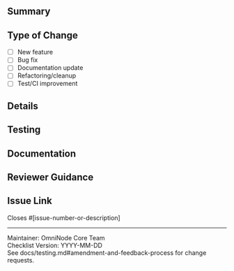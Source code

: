 <!-- === OmniNode:Metadata ===
<!-- metadata_version: 0.1.0 -->
<!-- protocol_version: 0.1.0 -->
<!-- owner: OmniNode Team -->
<!-- copyright: OmniNode Team -->
<!-- schema_version: 0.1.0 -->
<!-- name: pull_request_template.md -->
<!-- version: 1.0.0 -->
<!-- uuid: d26fa7f3-67c6-4e20-aab3-fd2d5c005bff -->
<!-- author: OmniNode Team -->
<!-- created_at: 2025-05-21T12:41:40.155091 -->
<!-- last_modified_at: 2025-05-21T16:42:46.056417 -->
<!-- description: Stamped by ONEX -->
<!-- state_contract: state_contract://default -->
<!-- lifecycle: active -->
<!-- hash: d1dc1596bdeec57e17494f53dfd76557063a3bb44c43223e1c07880ccf943a74 -->
<!-- entrypoint: {'type': 'python', 'target': 'pull_request_template.md'} -->
<!-- runtime_language_hint: python>=3.11 -->
<!-- namespace: onex.stamped.pull_request_template -->
<!-- meta_type: tool -->
<!-- === /OmniNode:Metadata === -->

<!-- === OmniNode:Metadata ===
<!-- metadata_version: 0.1.0 -->
<!-- protocol_version: 0.1.0 -->
<!-- owner: OmniNode Team -->
<!-- copyright: OmniNode Team -->
<!-- schema_version: 0.1.0 -->
<!-- name: pull_request_template.md -->
<!-- version: 1.0.0 -->
<!-- uuid: fc839803-503c-4795-ab7f-1def8a01e0b7 -->
<!-- author: OmniNode Team -->
<!-- created_at: 2025-05-21T12:33:43.429803 -->
<!-- last_modified_at: 2025-05-21T16:39:55.681095 -->
<!-- description: Stamped by ONEX -->
<!-- state_contract: state_contract://default -->
<!-- lifecycle: active -->
<!-- hash: 6c09449507e52b7d240dcf59c3cadc110e872861df57683b537b81a553bce1bb -->
<!-- entrypoint: {'type': 'python', 'target': 'pull_request_template.md'} -->
<!-- runtime_language_hint: python>=3.11 -->
<!-- namespace: onex.stamped.pull_request_template -->
<!-- meta_type: tool -->
<!-- === /OmniNode:Metadata === -->

<!-- === OmniNode:Metadata ===
<!-- metadata_version: 0.1.0 -->
<!-- protocol_version: 0.1.0 -->
<!-- owner: OmniNode Team -->
<!-- copyright: OmniNode Team -->
<!-- schema_version: 0.1.0 -->
<!-- name: pull_request_template.md -->
<!-- version: 1.0.0 -->
<!-- uuid: 18fedfbc-247c-47b6-a35e-4272751da9aa -->
<!-- author: OmniNode Team -->
<!-- created_at: 2025-05-21T09:28:42.658193 -->
<!-- last_modified_at: 2025-05-21T16:24:00.317342 -->
<!-- description: Stamped by ONEX -->
<!-- state_contract: state_contract://default -->
<!-- lifecycle: active -->
<!-- hash: e3a86865c9105b5cd4c4079fd8c1c95b64e0512803405c3812be0ca904371687 -->
<!-- entrypoint: {'type': 'python', 'target': 'pull_request_template.md'} -->
<!-- runtime_language_hint: python>=3.11 -->
<!-- namespace: onex.stamped.pull_request_template -->
<!-- meta_type: tool -->
<!-- === /OmniNode:Metadata === -->

## Summary

<!--
Briefly describe what this PR accomplishes. Reference the milestone, checklist items, or architectural goals.
-->

## Type of Change

- [ ] New feature
- [ ] Bug fix
- [ ] Documentation update
- [ ] Refactoring/cleanup
- [ ] Test/CI improvement

## Details

<!--
- List key changes, new files, or refactored modules.
- Note any protocol, registry, or schema changes.
- Mention any new stubs, tests, or documentation.
-->

## Testing

<!--
- Describe how this PR was tested (unit, integration, manual).
- Reference any new or updated test files.
- Note any fixture or registry patterns used.
-->

## Documentation

<!--
- List any updated docs, onboarding, or checklists.
- Reference canonical docs or standards if relevant.
-->

## Reviewer Guidance

<!--
- Call out anything reviewers should pay special attention to (naming, typing, TODOs, etc.).
- Note any deferred items or TODOs for future milestones.
-->

## Issue Link

Closes #[issue-number-or-description]

---

Maintainer: OmniNode Core Team  
Checklist Version: YYYY-MM-DD  
See docs/testing.md#amendment-and-feedback-process for change requests.
